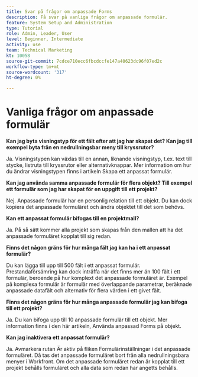 ```yaml
---
title: Svar på frågor om anpassade Forms
description: Få svar på vanliga frågor om anpassade formulär.
feature: System Setup and Administration
type: Tutorial
role: Admin, Leader, User
level: Beginner, Intermediate
activity: use
team: Technical Marketing
kt: 10058
source-git-commit: 7cdce710ecc6fbcdccfe147a40623dc96f07ed2c
workflow-type: tm+mt
source-wordcount: '317'
ht-degree: 0%

---
```


# Vanliga frågor om anpassade formulär

**Kan jag byta visningstyp för ett fält efter att jag har skapat det? Kan jag till exempel byta från en nedrullningsbar meny till kryssrutor?**

Ja. Visningstypen kan växlas till en annan, liknande visningstyp, t.ex. text till stycke, listruta till kryssrutor eller alternativknappar. Mer information om hur du ändrar visningstypen finns i artikeln Skapa ett anpassat formulär.


**Kan jag använda samma anpassade formulär för flera objekt? Till exempel ett formulär som jag har skapat för en uppgift till ett projekt?**

Nej. Anpassade formulär har en personlig relation till ett objekt. Du kan dock kopiera det anpassade formuläret och ändra objektet till det som behövs.


**Kan ett anpassat formulär bifogas till en projektmall?**

Ja. På så sätt kommer alla projekt som skapas från den mallen att ha det anpassade formuläret kopplat till sig redan.


**Finns det någon gräns för hur många fält jag kan ha i ett anpassat formulär?**

Du kan lägga till upp till 500 fält i ett anpassat formulär. Prestandaförsämring kan dock inträffa när det finns mer än 100 fält i ett formulär, beroende på hur komplext det anpassade formuläret är. Exempel på komplexa formulär är formulär med överlappande parametrar, beräknade anpassade datafält och alternativ för flera värden i ett givet fält.


**Finns det någon gräns för hur många anpassade formulär jag kan bifoga till ett projekt?**

Ja. Du kan bifoga upp till 10 anpassade formulär till ett objekt. Mer information finns i den här artikeln, Använda anpassad Forms på objekt.


**Kan jag inaktivera ett anpassat formulär?**

Ja. Avmarkera rutan Är aktiv på fliken Formulärinställningar i det anpassade formuläret. Då tas det anpassade formuläret bort från alla nedrullningsbara menyer i Workfront. Om det anpassade formuläret redan är kopplat till ett projekt behålls formuläret och alla data som redan har angetts behålls.